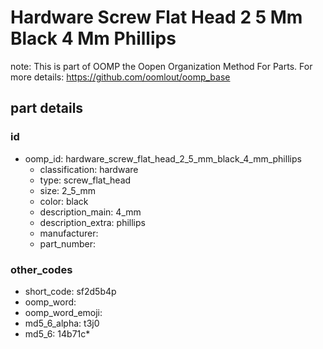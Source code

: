 # Hardware Screw Flat Head 2 5 Mm Black 4 Mm Phillips  

note: This is part of OOMP the Oopen Organization Method For Parts. For more details: https://github.com/oomlout/oomp_base

##  part details





### id
* oomp_id: hardware_screw_flat_head_2_5_mm_black_4_mm_phillips
  * classification: hardware
  * type: screw_flat_head
  * size: 2_5_mm
  * color: black
  * description_main: 4_mm
  * description_extra: phillips
  * manufacturer: 
  * part_number: 

### other_codes
* short_code: sf2d5b4p
* oomp_word: 
* oomp_word_emoji: 
* md5_6_alpha: t3j0
* md5_6: 14b71c* 